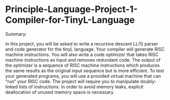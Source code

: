 # Principle-Language-Project-1-Compiler-for-TinyL-Language

Summary:

In this project, you will be asked to write a recursive descent LL(1) parser and code generator for the tinyL language. Your compiler will generate RISC machine instructions. You will also write a code optimizer that takes RISC machine instructions as input and removes redundant code. The output of the optimizer is a sequence of RISC machine instructions which produces the same results as the original input sequence but is more efficient. To test your generated programs, you will use a provided virtual machine that can “run” your RISC code. The project will require you to manipulate doubly-linked lists of instructions. In order to avoid memory leaks, explicit deallocation of unused memory space is necessary.
